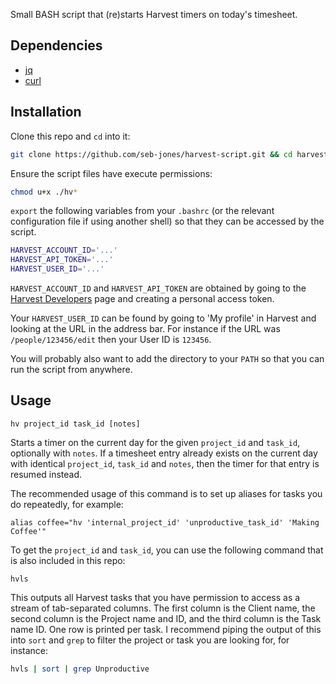 Small BASH script that (re)starts Harvest timers on today's timesheet.

## Dependencies

- [jq](https://stedolan.github.io/jq/)
- [curl](https://curl.se/)

## Installation

Clone this repo and `cd` into it:

```sh
git clone https://github.com/seb-jones/harvest-script.git && cd harvest-script
```

Ensure the script files have execute permissions:

```sh
chmod u+x ./hv*
```

`export` the following variables from your `.bashrc` (or the relevant configuration file if using another shell) so that they can be accessed by the script.

```sh
HARVEST_ACCOUNT_ID='...'
HARVEST_API_TOKEN='...'
HARVEST_USER_ID='...'
```

`HARVEST_ACCOUNT_ID` and `HARVEST_API_TOKEN` are obtained by going to the [Harvest Developers](https://id.getharvest.com/developers) page and creating a personal access token.

Your `HARVEST_USER_ID` can be found by going to 'My profile' in Harvest and looking at the URL in the address bar. For instance if the URL was `/people/123456/edit` then your User ID is `123456`.

You will probably also want to add the directory to your `PATH` so that you can run the script from anywhere.

## Usage

```
hv project_id task_id [notes]
```

Starts a timer on the current day for the given `project_id` and `task_id`, optionally with `notes`. If a timesheet entry already exists on the current day with identical `project_id`, `task_id` and `notes`, then the timer for that entry is resumed instead.

The recommended usage of this command is to set up aliases for tasks you do repeatedly, for example:

```
alias coffee="hv 'internal_project_id' 'unproductive_task_id' 'Making Coffee'"
```

To get the `project_id` and `task_id`, you can use the following command that is also included in this repo:

```
hvls
```

This outputs all Harvest tasks that you have permission to access as a stream of tab-separated columns. The first column is the Client name, the second column is the Project name and ID, and the third column is the Task name ID. One row is printed per task. I recommend piping the output of this into `sort` and `grep` to filter the project or task you are looking for, for instance:

```sh
hvls | sort | grep Unproductive
```
